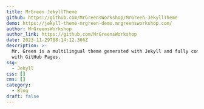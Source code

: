 ```yaml
---
title: MrGreen JekyllTheme
github: https://github.com/MrGreensWorkshop/MrGreen-JekyllTheme
demo: https://jekyll-theme-mrgreen-demo.mrgreensworkshop.com/
author: MrGreensWorkshop
author_link: https://github.com/MrGreensWorkshop
date: 2023-11-29T08:14:12.366Z
description: >-
  Mr. Green is a multilingual theme generated with Jekyll and fully compatible
  with GitHub Pages.
ssg:
  - Jekyll
css: []
cms: []
category:
  - Blog
draft: false
---
```


